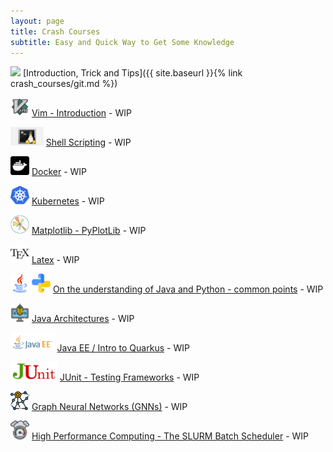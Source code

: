 ```yaml
---
layout: page
title: Crash Courses
subtitle: Easy and Quick Way to Get Some Knowledge
---
```


<img src="assets/img/git_logo.png" height="30px">  [Introduction, Trick and Tips]({{ site.baseurl }}{% link crash_courses/git.md %})

<img src="assets/img/vim.png" height="30px">  [Vim - Introduction](/202.html) - WIP

<img src="assets/img/unix-shell.png" height="30px">  [Shell Scripting](/202.html) - WIP

<img src="assets/img/docker.png" height="30px">  [Docker](/202.html) - WIP

<img src="assets/img/kubernetes.png" height="30px">  [Kubernetes](/202.html) - WIP

<img src="assets/img/matplotlib.png" height="30px">  [Matplotlib - PyPlotLib](/202.html) - WIP

<img src="assets/img/latex.png" height="30px">  [Latex](/202.html) - WIP

<img src="assets/img/java.png" height="30px"> <img src="assets/img/python.png" height="30px"> [On the understanding of Java and Python - common points](/202.html) - WIP

<img src="assets/img/architecture.png" height="30px">  [Java Architectures](/202.html) - WIP

<img src="assets/img/javaee.png" height="30px">  [Java EE / Intro to Quarkus](/202.html) - WIP

<img src="assets/img/junit.png" height="30px">  [JUnit - Testing Frameworks](/202.html) - WIP

<img src="assets/img/network.png" height="30px">  [Graph Neural Networks (GNNs)](/202.html) - WIP

<img src="assets/img/high-performance.png" height="30px">  [High Performance Computing - The SLURM Batch Scheduler](/202.html) - WIP

